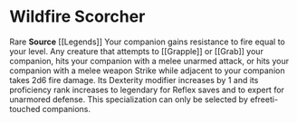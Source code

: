 ﻿---
id: '9'
name: Wildfire Scorcher
rarity: Common
source: '[[DATABASE/source/Legends|Legends]]'
trait: null
type: Animal Companion Specialization

---
# Wildfire Scorcher

<span class="trait-rare item-trait">Rare</span>
**Source** [[Legends]]
Your companion gains resistance to fire equal to your level. Any creature that attempts to [[Grapple]] or [[Grab]] your companion, hits your companion with a melee unarmed attack, or hits your companion with a melee weapon Strike while adjacent to your companion takes 2d6 fire damage. Its Dexterity modifier increases by 1 and its proficiency rank increases to legendary for Reflex saves and to expert for unarmored defense. This specialization can only be selected by efreeti-touched companions.